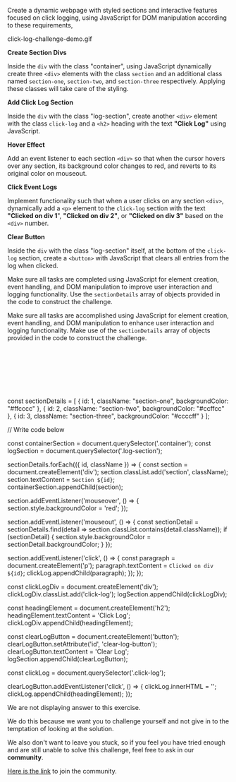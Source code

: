 Create a dynamic webpage with styled sections and interactive features focused on click logging, using JavaScript for DOM manipulation according to these requirements,

<image>click-log-challenge-demo.gif</image>

**Create Section Divs**

Inside the `div` with the class "container", using JavaScript dynamically create three `<div>` elements with the class `section` and an additional class named `section-one`, `section-two`, and `section-three` respectively. Applying these classes will take care of the styling.
  
**Add Click Log Section**

Inside the `div` with the class "log-section", create another `<div>` element with the class `click-log` and a `<h2>` heading with the text **"Click Log"** using JavaScript.

**Hover Effect**

Add an event listener to each section `<div>` so that when the cursor hovers over any section, its background color changes to red, and reverts to its original color on mouseout.

**Click Event Logs**

Implement functionality such that when a user clicks on any section `<div>`, dynamically add a `<p>` element to the `click-log` section with the text **"Clicked on div 1**", **"Clicked on div 2"**, or **"Clicked on div 3"** based on the `<div>` number.

**Clear Button**

Inside the `div` with the class "log-section" itself, at the bottom of the `click-log` section, create a `<button>` with JavaScript that clears all entries from the log when clicked.


Make sure all tasks are completed using JavaScript for element creation, event handling, and DOM manipulation to improve user interaction and logging functionality. Use the `sectionDetails` array of objects provided in the code to construct the challenge.

Make sure all tasks are accomplished using JavaScript for element creation, event handling, and DOM manipulation to enhance user interaction and logging functionality. Make use of the `sectionDetails` array of objects provided in the code to construct the challenge.

<codeblock language="javascript" type="exercise" testMode="fixedInput" showSolution="false">
<code>
<panel language="html">
<div class="container">
</div>
<div class="log-section">
</div>
</panel>
<panel language="css"  hidden="true">
.container {
    display: flex;
    flex-direction: column;
    align-items: center;
    justify-content: center;
    height: 50vh;
    background-color: #f0f0f0;
    padding: 20px;
    border-radius: 10px;
    box-shadow: 0 4px 8px rgba(0, 0, 0, 0.1);
    width: 100%;
    margin: auto;
}

.section {
    width: 80%;
    margin: 10px 0;
    padding: 20px;
    border-radius: 8px;
    text-align: center;
    box-shadow: 0 4px 8px rgba(0, 0, 0, 0.1);
}

.click-log {
    margin-top: 20px;
    width: 100%;
    text-align: left;
}


.section-one {
	background-color: #ffcccc;
}

.section-two {
	background-color: #ccffcc;
}

.section-three {
	background-color: #ccccff;
}
</panel>
<panel language="javascript">
const sectionDetails = [
  {
    id: 1,
    className: "section-one",
    backgroundColor: "#ffcccc"
  },
  {
    id: 2,
    className: "section-two",
    backgroundColor: "#ccffcc"
  },
  {
    id: 3,
    className: "section-three",
    backgroundColor: "#ccccff"
  }
];
// Write code below 

</panel>
</code>
<solution>
const sectionDetails = [
  {
    id: 1,
    className: "section-one",
    backgroundColor: "#ffcccc"
  },
  {
    id: 2,
    className: "section-two",
    backgroundColor: "#ccffcc"
  },
  {
    id: 3,
    className: "section-three",
    backgroundColor: "#ccccff"
  }
];

// Write code below 

const containerSection = document.querySelector('.container');
const logSection = document.querySelector('.log-section');

sectionDetails.forEach(({ id, className }) => {
  const section = document.createElement('div');
  section.classList.add('section', className);
  section.textContent = `Section ${id}`;
  containerSection.appendChild(section);

  section.addEventListener('mouseover', () => {
    section.style.backgroundColor = 'red';
  });

  section.addEventListener('mouseout', () => {
    const sectionDetail = sectionDetails.find(detail => section.classList.contains(detail.className));
    if (sectionDetail) {
      section.style.backgroundColor = sectionDetail.backgroundColor;
    }
  });

  section.addEventListener('click', () => {
    const paragraph = document.createElement('p');
    paragraph.textContent = `Clicked on div ${id}`;
    clickLog.appendChild(paragraph);
  });
});

const clickLogDiv = document.createElement('div');
clickLogDiv.classList.add('click-log');
logSection.appendChild(clickLogDiv);

const headingElement = document.createElement('h2');
headingElement.textContent = 'Click Log';
clickLogDiv.appendChild(headingElement);

const clearLogButton = document.createElement('button');
clearLogButton.setAttribute('id', 'clear-log-button');
clearLogButton.textContent = 'Clear Log';
logSection.appendChild(clearLogButton);

const clickLog = document.querySelector('.click-log');

clearLogButton.addEventListener('click', () => {
  clickLog.innerHTML = '';
  clickLog.appendChild(headingElement);
});

</solution>
</codeblock>

We are not displaying answer to this exercise.

We do this because we want you to challenge yourself
and
not give in to the temptation of looking at the solution.

We also don't want to leave you stuck, so if you feel
you have tried enough and are still unable to solve
this challenge, feel free to ask in our **community**.

[Here is the link](https://join.slack.com/t/bigbinaryacademy/shared_invite/zt-2kj86untg-wCGh2GPBA2I3iWZk4ke~tg) to join the community.
